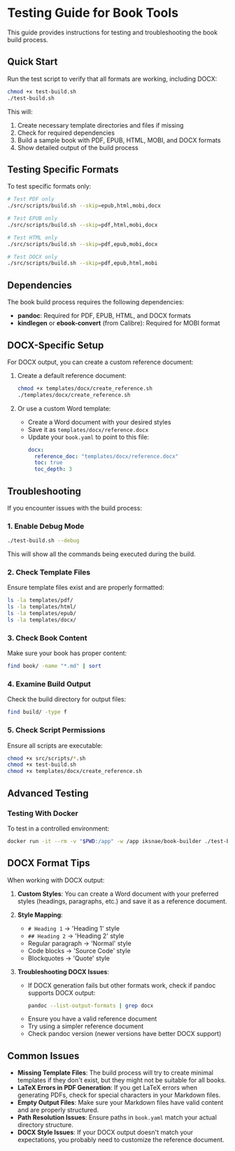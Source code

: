# Testing Guide for Book Tools

This guide provides instructions for testing and troubleshooting the book build process.

## Quick Start

Run the test script to verify that all formats are working, including DOCX:

```bash
chmod +x test-build.sh
./test-build.sh
```

This will:
1. Create necessary template directories and files if missing
2. Check for required dependencies
3. Build a sample book with PDF, EPUB, HTML, MOBI, and DOCX formats
4. Show detailed output of the build process

## Testing Specific Formats

To test specific formats only:

```bash
# Test PDF only
./src/scripts/build.sh --skip=epub,html,mobi,docx

# Test EPUB only
./src/scripts/build.sh --skip=pdf,html,mobi,docx

# Test HTML only
./src/scripts/build.sh --skip=pdf,epub,mobi,docx

# Test DOCX only
./src/scripts/build.sh --skip=pdf,epub,html,mobi
```

## Dependencies

The book build process requires the following dependencies:

- **pandoc**: Required for PDF, EPUB, HTML, and DOCX formats
- **kindlegen** or **ebook-convert** (from Calibre): Required for MOBI format

## DOCX-Specific Setup

For DOCX output, you can create a custom reference document:

1. Create a default reference document:
   ```bash
   chmod +x templates/docx/create_reference.sh
   ./templates/docx/create_reference.sh
   ```

2. Or use a custom Word template:
   - Create a Word document with your desired styles
   - Save it as `templates/docx/reference.docx`
   - Update your `book.yaml` to point to this file:
     ```yaml
     docx:
       reference_doc: "templates/docx/reference.docx"
       toc: true
       toc_depth: 3
     ```

## Troubleshooting

If you encounter issues with the build process:

### 1. Enable Debug Mode

```bash
./test-build.sh --debug
```

This will show all the commands being executed during the build.

### 2. Check Template Files

Ensure template files exist and are properly formatted:

```bash
ls -la templates/pdf/
ls -la templates/html/
ls -la templates/epub/
ls -la templates/docx/
```

### 3. Check Book Content

Make sure your book has proper content:

```bash
find book/ -name "*.md" | sort
```

### 4. Examine Build Output

Check the build directory for output files:

```bash
find build/ -type f
```

### 5. Check Script Permissions

Ensure all scripts are executable:

```bash
chmod +x src/scripts/*.sh
chmod +x test-build.sh
chmod +x templates/docx/create_reference.sh
```

## Advanced Testing

### Testing With Docker

To test in a controlled environment:

```bash
docker run -it --rm -v "$PWD:/app" -w /app iksnae/book-builder ./test-build.sh
```

## DOCX Format Tips

When working with DOCX output:

1. **Custom Styles**: You can create a Word document with your preferred styles (headings, paragraphs, etc.) and save it as a reference document.

2. **Style Mapping**: 
   - `# Heading 1` → 'Heading 1' style
   - `## Heading 2` → 'Heading 2' style
   - Regular paragraph → 'Normal' style
   - Code blocks → 'Source Code' style
   - Blockquotes → 'Quote' style

3. **Troubleshooting DOCX Issues**:
   - If DOCX generation fails but other formats work, check if pandoc supports DOCX output:
     ```bash
     pandoc --list-output-formats | grep docx
     ```
   - Ensure you have a valid reference document
   - Try using a simpler reference document
   - Check pandoc version (newer versions have better DOCX support)

## Common Issues

- **Missing Template Files**: The build process will try to create minimal templates if they don't exist, but they might not be suitable for all books.
- **LaTeX Errors in PDF Generation**: If you get LaTeX errors when generating PDFs, check for special characters in your Markdown files.
- **Empty Output Files**: Make sure your Markdown files have valid content and are properly structured.
- **Path Resolution Issues**: Ensure paths in `book.yaml` match your actual directory structure.
- **DOCX Style Issues**: If your DOCX output doesn't match your expectations, you probably need to customize the reference document.
